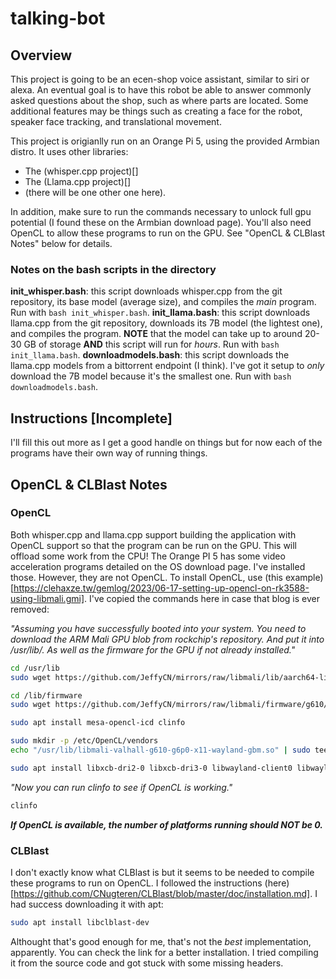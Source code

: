 # talking-bot

## Overview
This project is going to be an ecen-shop voice assistant, similar to siri or alexa. An eventual goal is to have this robot be able to answer commonly asked questions about the shop, such as where parts are located. Some additional features may be things such as creating a face for the robot, speaker face tracking, and translational movement.

This project is origianlly run on an Orange Pi 5, using the provided Armbian distro. It uses other libraries:
- The (whisper.cpp project)[]
- The (Llama.cpp project)[]
- (there will be one other one here).

In addition, make sure to run the commands necessary to unlock full gpu potential (I found these on the Armbian download page). You'll also need OpenCL to allow these programs to run on the GPU. See "OpenCL & CLBlast Notes" below for details.

### Notes on the bash scripts in the directory

**init_whisper.bash**: this script downloads whisper.cpp from the git repository, its base model (average size), and compiles the *main* program. Run with `bash init_whisper.bash`.
**init_llama.bash**: this script downloads llama.cpp from the git repository, downloads its 7B model (the lightest one), and compiles the program. **NOTE** that the model can take up to around 20-30 GB of storage **AND** this script will run for *hours*. Run with `bash init_llama.bash`.
**downloadmodels.bash**: this script downloads the llama.cpp models from a bittorrent endpoint (I think). I've got it setup to *only* download the 7B model because it's the smallest one. Run with `bash downloadmodels.bash`.

## Instructions [Incomplete]

I'll fill this out more as I get a good handle on things but for now each of the programs have their own way of running things.

## OpenCL & CLBlast Notes
### OpenCL
Both whisper.cpp and llama.cpp support building the application with OpenCL support so that the program can be run on the GPU. This will offload some work from the CPU! The Orange PI 5 has some video acceleration programs detailed on the OS download page. I've installed those. However, they are not OpenCL. To install OpenCL, use (this example)[https://clehaxze.tw/gemlog/2023/06-17-setting-up-opencl-on-rk3588-using-libmali.gmi]. I've copied the commands here in case that blog is ever removed:

*"Assuming you have successfully booted into your system. You need to download the ARM Mali GPU blob from rockchip's repository. And put it into /usr/lib/. As well as the firmware for the GPU if not already installed."*

```bash
cd /usr/lib
sudo wget https://github.com/JeffyCN/mirrors/raw/libmali/lib/aarch64-linux-gnu/libmali-valhall-g610-g6p0-x11-wayland-gbm.so

cd /lib/firmware
sudo wget https://github.com/JeffyCN/mirrors/raw/libmali/firmware/g610/mali_csffw.bin

sudo apt install mesa-opencl-icd clinfo

sudo mkdir -p /etc/OpenCL/vendors
echo "/usr/lib/libmali-valhall-g610-g6p0-x11-wayland-gbm.so" | sudo tee /etc/OpenCL/vendors/mali.icd

sudo apt install libxcb-dri2-0 libxcb-dri3-0 libwayland-client0 libwayland-server0 libx11-xcb1
```

*"Now you can run clinfo to see if OpenCL is working."*

```bash
clinfo
```

***If OpenCL is available, the number of platforms running should NOT be 0.***

### CLBlast
I don't exactly know what CLBlast is but it seems to be needed to compile these programs to run on OpenCL. I followed the instructions (here)[https://github.com/CNugteren/CLBlast/blob/master/doc/installation.md]. I had success downloading it with apt:
```bash
sudo apt install libclblast-dev
```
Althought that's good enough for me, that's not the *best* implementation, apparently. You can check the link for a better installation. I tried compiling it from the source code and got stuck with some missing headers.

## 
